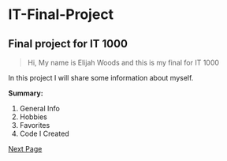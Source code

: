# IT-Final-Project
## Final project for IT 1000

>Hi, My name is Elijah Woods and this is my final for IT 1000

In this project I will share some information about myself.

**Summary:**
1. General Info
2. Hobbies
3. Favorites
4. Code I Created




[Next Page](Page1.md)
